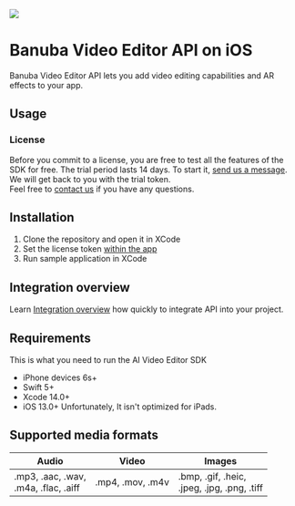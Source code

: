 [![](https://www.banuba.com/hubfs/Banuba_November2018/Images/Banuba%20SDK.png)](https://www.banuba.com/video-editor-sdk)

# Banuba Video Editor API on iOS
Banuba Video Editor API lets you add video editing capabilities and AR effects to your app.

## Usage
### License
Before you commit to a license, you are free to test all the features of the SDK for free. The trial period lasts 14 days. To start it, [send us a message](https://www.banuba.com/video-editor-sdk#form).
We will get back to you with the trial token.  
Feel free to [contact us](https://www.banuba.com/faq/kb-tickets/new) if you have any questions.

## Installation

1. Clone the repository and open it in XCode
2. Set the license token [within the app](VEAPISample/VEAPISample/AppDelegate.swift#L21)
3. Run sample application in XCode

## Integration overview
Learn [Integration overview](mddocs/overview.md) how quickly to integrate API into your project.

## Requirements
This is what you need to run the AI Video Editor SDK

- iPhone devices 6s+
- Swift 5+
- Xcode 14.0+
- iOS 13.0+
  Unfortunately, It isn't optimized for iPads.

## Supported media formats
| Audio      | Video      | Images      |
| ---------- | ---------  | ----------- |
|.mp3, .aac, .wav, <br>.m4a, .flac, .aiff |.mp4, .mov, .m4v| .bmp, .gif, .heic, <br>.jpeg, .jpg, .png, .tiff